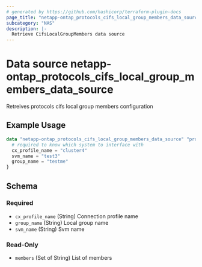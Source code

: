 ```yaml
---
# generated by https://github.com/hashicorp/terraform-plugin-docs
page_title: "netapp-ontap_protocols_cifs_local_group_members_data_source Data Source - terraform-provider-netapp-ontap"
subcategory: "NAS"
description: |-
  Retrieve CifsLocalGroupMembers data source
---
```


# Data source netapp-ontap_protocols_cifs_local_group_members_data_source

Retreives protocols cifs local group members configuration

## Example Usage
```terraform
data "netapp-ontap_protocols_cifs_local_group_members_data_source" "protocols_cifs_local_group_members" {
  # required to know which system to interface with
  cx_profile_name = "cluster4"
  svm_name = "test3"
  group_name = "testme"
}
```

<!-- schema generated by tfplugindocs -->
## Schema

### Required

- `cx_profile_name` (String) Connection profile name
- `group_name` (String) Local group name
- `svm_name` (String) Svm name

### Read-Only

- `members` (Set of String) List of members


